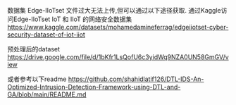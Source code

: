 数据集 Edge-IIoTset
文件过大无法上传,但可以通过以下途径获取.
通过Kaggle访问Edge-IIoTset IoT 和 IIoT 的网络安全数据集
https://www.kaggle.com/datasets/mohamedamineferrag/edgeiiotset-cyber-security-dataset-of-iot-iiot

预处理后的dataset
https://drive.google.com/file/d/1bKfr1LsQofU6c3yidWq9NZA0UN58GmGV/view

或者参考以下readme
https://github.com/shahidlatif126/DTL-IDS-An-Optimized-Intrusion-Detection-Framework-using-DTL-and-GA/blob/main/README.md
